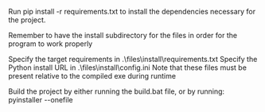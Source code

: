 Run
pip install -r requirements.txt
to install the dependencies necessary for the project.

Remember to have the install subdirectory for the files in order for the program
to work properly

Specify the target requirements in .\files\install\requirements.txt
Specify the Python install URL in .\files\install\config.ini
Note that these files must be present relative to the compiled exe during runtime

Build the project by either running the build.bat file,
or by running:
pyinstaller --onefile 